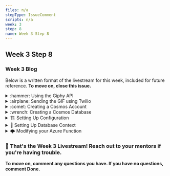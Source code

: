 ```yaml
---
files: n/a
stepType: IssueComment
scripts: n/a
week: 3
step: 8
name: Week 3 Step 8
---
```


## Week 3 Step 8

### **Week 3 Blog**

Below is a written format of the livestream for this week, included for future reference. **To move on, close this issue.**

<details>
<summary>:hammer: Using the Giphy API</summary>
</br>

1. Go to the [Giphy](https://giphy.com/join) and **create an account**.
2. Go to [your developer dashboard](https://developers.giphy.com/dashboard/) and click _Create an App_.
3. Select API, **not** SDK, and enter the required information. Finally, click **create app**! Your API key should appear on your **Giphy developer dashboard.**
4. Go to the [Giphy translate API documentation](https://developers.giphy.com/docs/api/endpoint#translate) and copy the endpoint for gifs, **not** stickers.
5. Open your **second** Azure HTTP trigger function (from Week 2).
6. Create a new **constant** that will recieve the **dominant emotion** of the emotion data from Week 1.
7. Using b, call the Giphy API. Remember to add your **API key** and run your new constant through the **string** parameter! Also, limit the gifs returned to 1 adding `&limit=1` to the end of the link.
8. Create another constant that formats the returned data in the **json format**.
9. Make the json file the **output** of the trigger function in `context.res`.

<br><br/>
</details>

<details>
    <summary>:airplane: Sending the GIF using Twilio</summary>
    </br>
    
1. In the **object** `client.messages.create` of your second trigger function, find the values `body` and `mediaURL`.
2. Set the `body` value to a **message** that informs the user about the gif they recieved.
3. Set the `mediaURL` value to a **specific link** from the gif data (**jsonResult.data.images.downsized_large.url**).

<br></br>
</details>

<details>
    <summary>:comet: Creating a Cosmos Account</summary>
    </br>

1. Go to the [Azure portal](https://portal.azure.com/).
2. Search for and select **Azure Cosmos DB**.
3. Select **Add**.
4. Fill in the information.
    1. Select your Azure subscription from the dropdown.
    2. Create a new resource group, and enter a unique name for it. I'll call mine `emotion_group`.
    3. Enter an **Account Name** that you'll use to identify your Azure Cosmos account. Because *documents.azure.com* is appended to the name that you provide to create your URI, use a unique name. This can be something like your GitHub username.
    4. The **API** determines what type of account you want to create. Azure Cosmos DB provides five APIs: Core (SQL) and MongoDB for document data, Gremlin for graph data, Azure Table, and Cassandra. We'll be leaving our API as **Core (SQL)** for now.
    5. For the **Location** that will be hosting your Cosmos account, select one from the dropdown that will be closest to your users. If you're not sure which location to pick, go ahead and select one that is closest to you.
    6. For capacity mode, [here's](https://docs.microsoft.com/en-us/azure/cosmos-db/throughput-serverless) a detailed comparison between **Provisioned throughput** and **Serverless (preview)**. We'll be sticking with **Provisioned throughput** since this is meant to be a small project that just demonstrates the functionality of Azure.
    7. We will keep the rest of the settings the same.

<p align="center"><img src="https://user-images.githubusercontent.com/49426183/113162894-ab3c0680-920d-11eb-891d-909ffbce7c15.png"></p>

5. Click **Review + create**. Make sure all of the information is listed the way you want it, and click **Create**.
6. Wait for the portal page to display **Your deployment is complete**. Select **Go to resource** to go to the Azure Cosmos DB account page.

<br>

<br></br>
</details>

<details>
    <summary>:wrench: Creating a Cosmos Database</summary>
    </br>

1. Once you've created your Account, you can now create a database! Navigate to your Azure Cosmos DB account page, and select **Data Explorer**.
2. Select **New Container**.
<p align="center"><img src="https://user-images.githubusercontent.com/49426183/113165079-ad9f6000-920f-11eb-9b6a-8a84add3215d.png"></p>

3. Enter a **Database ID**. *Please write this ID down somewhere and mark it as your database ID! We will need it for later configuration.* I will call mine `emotion_database`.
4. Leave **Throughput** option as is.
5. Enter a **Container ID**. *Please also write this ID down somewhere and mark it as your container ID! We will need it for later configuration.* I will call mine `emotion_container`.
6. For our partition key, we can simply put down `/id` for now. With each data document you create, Azure will automatically assign some ID value to the document. We will see this in action later on.
<p align="center"><img src="https://user-images.githubusercontent.com/49426183/113165734-28687b00-9210-11eb-8e6d-389f2305b298.png"></p>

7. Select **OK**.

<br></br>
</details>

<details>
    <summary>🏗️ Setting Up Configuration</summary>
    </br>

Now that we've created our Cosmos accout and database, we now need to set up our global variable configuration in code. Navigate to your source code in **VSCode**. 

1. Create a file named `config.js`.
2. Collect the following pieces of information:
   1. Your Cosmos DB Endpoint (this should look something like `https://yourcosmosaccountname.documents.azure.com:443/`)
   2. Your Subscription Key (Navigate to your cosmos db account page, go to **Overview** and find **Subscription ID**)
   3. Your Database ID (look at your previous comment!)
   4. Your Container ID (look at your previous comment!)

<p align="center"><img src="https://user-images.githubusercontent.com/49426183/113173610-906e8f80-9217-11eb-940e-aa669a45131b.png"></p>

3. Inside your `config.js` file, enter in the following code, filling in the necessary pieces of information you collected above.
```js
const config = {
  endpoint: "<YOUR COSMOS DB ENDPOINT>",
  key: "<YOUR SUBSCRIPTION KEY>",
  databaseId: "<YOUR DATABASE ID>",
  containerId: "<YOUR CONTAINER ID>",
  partitionKey: {kind: "Hash", paths: ["/id"]}
};
module.exports = config;
```
**:x: IMPORTANT REMINDER! *Never* commit and push your subscription key into github.**
<br>

<br></br>
</details>

<details>
    <summary>📑 Setting Up Database Context</summary>
    </br>

Configuration is set up! Now, we need to set up our database context. This will help us fetch our database and container using the global variables we set up in config, and create them in case they don't exist.

1. Create a file named `databaseContext.js`.
2. Fetch your configuration and Cosmos client using the following lines of code.
```js
const config = require("./config");
const CosmosClient = require("@azure/cosmos").CosmosClient;
```
3. Create an asynchronous function called `create` that we can call from our function to fetch/create our container and database in case they aren't accessible. It will take in the `client` that we grabbed in the earlier step, and the `databaseID` and `containerID` to know which container to search for.
```js
async function create(client, databaseId, containerId) 
{
   
}
```

4. Within the function, we'll want to call the function `createIfNotExists()` twice, once for the database and another for the container. Each one will create a database/container respectively given the databaseID/containerID. Read more about the function [here](https://docs.microsoft.com/en-us/dotnet/api/microsoft.azure.cosmos.table.cloudtable.createifnotexists?view=azure-dotnet).
```js
const { database } = await client.databases.createIfNotExists({
    id: config.databaseId
});

const { container } = await client
    .database(config.databaseId)
    .containers.createIfNotExists(
        { id: config.containerId, config.partitionKey },
        { offerThroughput: 400 }
    );
}
```

5. We've finished our `create` function! Now, we can export it.
```js
export default create;
```

Your `databaseContext.js` file should now look like:

```js
const config = require("./config");
const CosmosClient = require("@azure/cosmos").CosmosClient;

async function create(client, databaseId, containerId) 
{
   const { database } = await client.databases.createIfNotExists({
      id: config.databaseId
   });

   const { container } = await client
      .database(config.databaseId)
      .containers.createIfNotExists(
         { id: config.containerId, config.partitionKey },
         { offerThroughput: 400 }
      );
   }
}

export default create;
```

<br></br>
</details>

<details>
    <summary>🌩️ Modifying your Azure Function</summary>
    </br>

Now that our database context and configuration is set up, all that is left to do is to modify our existing Azure function.

1. Navigate to your Azure function code in VSCode.
2. Create a new function `createDocument(newItem)` that will create a new document in the cosmos container given new data.
```js
async function createDocument(newItem) {

}
```

3. Within your function, grab your `endpoint`, `key`, `databaseId`, and `containerId` from the config file.
```js
var { endpoint, key, databaseId, containerId } = config;
```

4. From these global variables, fetch your CosmosClient, database, and container using your previously built `create()` function.
```js
const client = new CosmosClient({endpoint, key});
const database = client.database(databaseId);
const container = database.container(containerId);
await create(client, databaseId, containerId);
```

5. To complete the function, we now just need to create the new document!
```js
try {
   const {resource: createdItem} = await container.items.create(newItem);
} catch (err) {
   console.log(err.message);
}
```

6. Your function should now look like this in its entirety.
```js
async function createDocument(newItem) {
    var { endpoint, key, databaseId, containerId } = config;
    const client = new CosmosClient({endpoint, key});
    const database = client.database(databaseId);
    const container = database.container(containerId);
    await create(client, databaseId, containerId);

    try {
        const {resource: createdItem} = await container.items.create(newItem);
    } catch (err) {
        console.log(err.message);
    }
}
```

7. To finish up, we'll add one final line to our `module.exports`. Right after you analyze your image, take the JSON result and call `createDocument(result)`. 
```js
//analyze the image
var result = await analyzeImage(parts[0].data);

// store analysis in cosmos
createDocument(result);

context.res = {
   body: {
      result
   }
};
```

<br></br>
</details>

### 🎉 That's the Week 3 Livestream! Reach out to your mentors if you're having trouble.

**To move on, comment any questions you have. If you have no questions, comment Done.**
